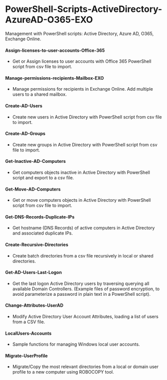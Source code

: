 # PowerShell-Scripts-ActiveDirectory-AzureAD-O365-EXO
Management with PowerShell scripts: Active Directory, Azure AD, O365, Exchange Online.

#### Assign-licenses-to-user-accounts-Office-365
- Get or Assign licenses to user accounts with Office 365 PowerShell script from csv file to import.

#### Manage-permissions-recipients-Mailbox-EXO
- Manage permissions for recipients in Exchange Online. Add multiple users to a shared mailbox.

#### Create-AD-Users
- Create new users in Active Directory with PowerShell script from csv file to import.

#### Create-AD-Groups
- Create new groups in Active Directory with PowerShell script from csv file to import.

#### Get-Inactive-AD-Computers
- Get computers objects inactive in Active Directory with PowerShell script and export to a csv file.

#### Get-Move-AD-Computers
- Get or move computers objects in Active Directory with PowerShell script from csv file to import.

#### Get-DNS-Records-Duplicate-IPs
- Get hostname (DNS Records) of active computers in Active Directory and associated duplicate IPs.

#### Create-Recursive-Directories
- Create batch directories from a csv file recursively in local or shared directories.

#### Get-AD-Users-Last-Logon
- Get the last logon Active Directory users by traversing querying all available Domain Controllers.
(Example files of password encryption, to avoid parameterize a password in plain text in a PowerShell script).

#### Change-Attributes-UserAD
- Modify Active Directory User Account Attributes, loading a list of users from a CSV file.

#### LocalUsers-Accounts
- Sample functions for managing Windows local user accounts.

#### Migrate-UserProfile
- Migrate/Copy the most relevant directories from a local or domain user profile to a new computer using ROBOCOPY tool.
